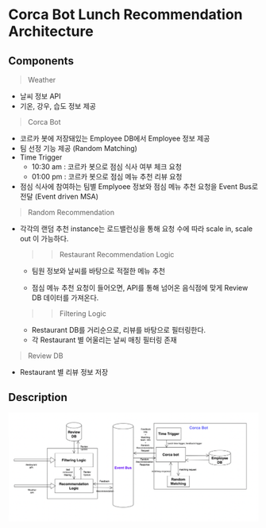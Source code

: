 # Corca Bot Lunch Recommendation Architecture

## Components

> Weather

- 날씨 정보 API
- 기온, 강우, 습도 정보 제공

> Corca Bot

- 코르카 봇에 저장돼있는 Employee DB에서 Employee 정보 제공
- 팀 선정 기능 제공 (Random Matching)
- Time Trigger
  - 10:30 am : 코르카 봇으로 점심 식사 여부 체크 요청
  - 01:00 pm : 코르카 봇으로 점심 메뉴 추천 리뷰 요청
- 점심 식사에 참여하는 팀별 Emplyoee 정보와 점심 메뉴 추천 요청을 Event Bus로 전달 (Event driven MSA)

> Random Recommendation

- 각각의 랜덤 추천 instance는 로드밸런싱을 통해 요청 수에 따라 scale in, scale out 이 가능하다.

  > > Restaurant Recommendation Logic

  - 팀원 정보와 날씨를 바탕으로 적절한 메뉴 추천

  - 점심 메뉴 추천 요청이 들어오면, API를 통해 넘어온 음식점에 맞게 Review DB 데이터를 가져온다.

  > > Filtering Logic

  - Restaurant DB를 거리순으로, 리뷰를 바탕으로 필터링한다.
  - 각 Restaurant 별 어울리는 날씨 매칭 필터링 존재

> Review DB

- Restaurant 별 리뷰 정보 저장

## Description

![architecture image](./image.png)
